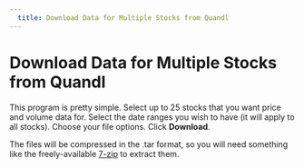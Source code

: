 ```yaml
---
  title: Download Data for Multiple Stocks from Quandl
---
```


# Download Data for Multiple Stocks from Quandl

This program is pretty simple. Select up to 25 stocks that you want price and volume data for. Select the date ranges you wish to have (it will apply to all stocks). Choose your file options. Click **Download**. 

The files will be compressed in the .tar format, so you will need something like the freely-available [7-zip](http://www.7-zip.org/) to extract them.

